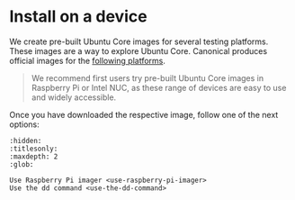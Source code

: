 # Install on a device

We create pre-built Ubuntu Core images for several testing platforms. These images are a way to explore Ubuntu Core. Canonical produces official images for the [following platforms](https://ubuntu.com/core/docs/supported-platforms).

> We recommend first users try pre-built Ubuntu Core images in Raspberry Pi or Intel NUC, as these range of devices are easy to use and widely accessible.

Once you have downloaded the respective image, follow one of the next options: 


```{toctree}
:hidden:
:titlesonly:
:maxdepth: 2
:glob:

Use Raspberry Pi imager <use-raspberry-pi-imager>
Use the dd command <use-the-dd-command>

